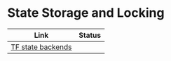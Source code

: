# State Storage and Locking


| Link | Status |
|------|--------|
| [TF state backends](https://developer.hashicorp.com/terraform/language/state/backends) | |



